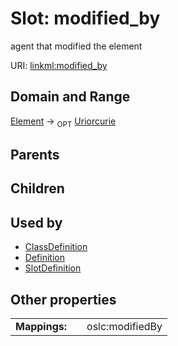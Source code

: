 
# Slot: modified_by


agent that modified the element

URI: [linkml:modified_by](https://w3id.org/linkml/modified_by)


## Domain and Range

[Element](Element.md) &#8594;  <sub>OPT</sub> [Uriorcurie](Uriorcurie.md)

## Parents


## Children


## Used by

 * [ClassDefinition](ClassDefinition.md)
 * [Definition](Definition.md)
 * [SlotDefinition](SlotDefinition.md)

## Other properties

|  |  |  |
| --- | --- | --- |
| **Mappings:** | | oslc:modifiedBy |

